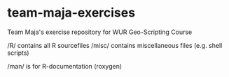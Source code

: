 # team-maja-exercises
Team Maja's exercise repository for WUR Geo-Scripting Course

/R/ contains all R sourcefiles
/misc/ contains miscellaneous files (e.g. shell scripts)

/man/ is for R-documentation (roxygen)
